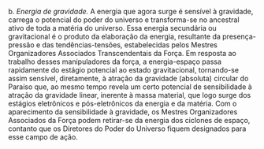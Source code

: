 ﻿b. *Energia de gravidade.* A energia que agora surge é sensível à gravidade, carrega o potencial do poder do universo e transforma-se no ancestral ativo de toda a matéria do universo. Essa energia secundária ou gravitacional é o produto da elaboração da energia, resultante da presença-pressão e das tendências-tensões, estabelecidas pelos Mestres Organizadores Associados Transcendentais da Força. Em resposta ao trabalho desses manipuladores da força, a energia-espaço passa rapidamente do estágio potencial ao estado gravitacional, tornando-se assim sensível, diretamente, à atração da gravidade (absoluta) circular do Paraíso que, ao mesmo tempo revela um certo potencial de sensibilidade à atração da gravidade linear, inerente à massa material, que logo surge dos estágios eletrônicos e pós-eletrônicos da energia e da matéria. Com o aparecimento da sensibilidade à gravidade, os Mestres Organizadores Associados da Força podem retirar-se da energia dos ciclones de espaço, contanto que os Diretores do Poder do Universo fiquem designados para esse campo de ação.
